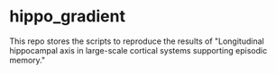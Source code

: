 # hippo_gradient
This repo stores the scripts to reproduce the results of "Longitudinal hippocampal axis in large-scale cortical systems supporting episodic memory."
